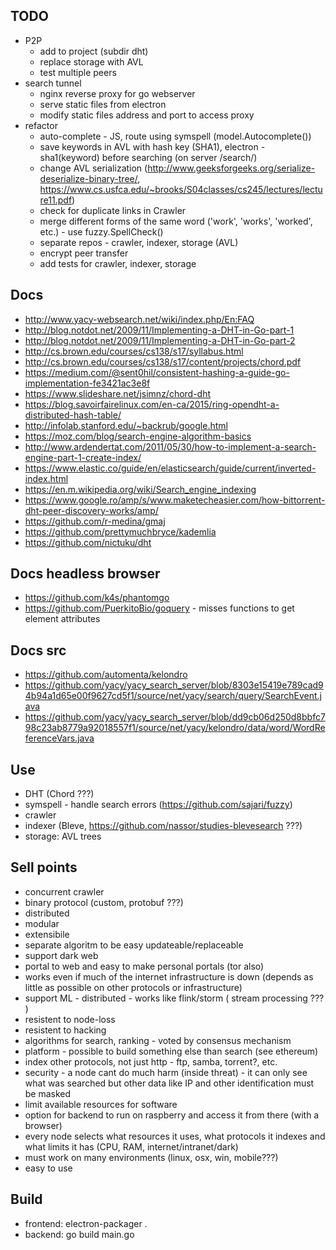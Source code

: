 TODO
-----
   - P2P
      - add to project (subdir dht)
      - replace storage with AVL
      - test multiple peers
   - search tunnel
      - nginx reverse proxy for go webserver
      - serve static files from electron
      - modify static files address and port to access proxy
   - refactor
      - auto-complete - JS, route using symspell (model.Autocomplete())
      - save keywords in AVL with hash key (SHA1), electron - sha1(keyword) before searching (on server /search/)
      - change AVL serialization (http://www.geeksforgeeks.org/serialize-deserialize-binary-tree/, https://www.cs.usfca.edu/~brooks/S04classes/cs245/lectures/lecture11.pdf)
      - check for duplicate links in Crawler
      - merge different forms of the same word ('work', 'works', 'worked', etc.) - use fuzzy.SpellCheck()
      - separate repos - crawler, indexer, storage (AVL)
      - encrypt peer transfer
      - add tests for crawler, indexer, storage

Docs
-----
   - http://www.yacy-websearch.net/wiki/index.php/En:FAQ
   - http://blog.notdot.net/2009/11/Implementing-a-DHT-in-Go-part-1
   - http://blog.notdot.net/2009/11/Implementing-a-DHT-in-Go-part-2
   - http://cs.brown.edu/courses/cs138/s17/syllabus.html
   - http://cs.brown.edu/courses/cs138/s17/content/projects/chord.pdf
   - https://medium.com/@sent0hil/consistent-hashing-a-guide-go-implementation-fe3421ac3e8f
   - https://www.slideshare.net/jsimnz/chord-dht
   - https://blog.savoirfairelinux.com/en-ca/2015/ring-opendht-a-distributed-hash-table/
   - http://infolab.stanford.edu/~backrub/google.html
   - https://moz.com/blog/search-engine-algorithm-basics
   - http://www.ardendertat.com/2011/05/30/how-to-implement-a-search-engine-part-1-create-index/
   - https://www.elastic.co/guide/en/elasticsearch/guide/current/inverted-index.html
   - https://en.m.wikipedia.org/wiki/Search_engine_indexing
   - https://www.google.ro/amp/s/www.maketecheasier.com/how-bittorrent-dht-peer-discovery-works/amp/
   - https://github.com/r-medina/gmaj
   - https://github.com/prettymuchbryce/kademlia
   - https://github.com/nictuku/dht

Docs headless browser
-----
   - https://github.com/k4s/phantomgo
   - https://github.com/PuerkitoBio/goquery - misses functions to get element attributes

Docs src
-----
   - https://github.com/automenta/kelondro
   - https://github.com/yacy/yacy_search_server/blob/8303e15419e789cad94b94a1d65e00f9627cd5f1/source/net/yacy/search/query/SearchEvent.java
   - https://github.com/yacy/yacy_search_server/blob/dd9cb06d250d8bbfc798c23ab8779a92018557f1/source/net/yacy/kelondro/data/word/WordReferenceVars.java


Use
-----
   - DHT (Chord ???)
   - symspell - handle search errors (https://github.com/sajari/fuzzy)
   - crawler
   - indexer (Bleve, https://github.com/nassor/studies-blevesearch ???)
   - storage: AVL trees

Sell points
-----
   - concurrent crawler
   - binary protocol (custom, protobuf ???)
   - distributed
   - modular
   - extensibile
   - separate algoritm to be easy updateable/replaceable
   - support dark web
   - portal to web and easy to make personal portals (tor also)
   - works even if much of the internet infrastructure is down (depends as little as possible on other protocols or infrastructure)
   - support ML - distributed - works like flink/storm ( stream processing ??? )
   - resistent to node-loss
   - resistent to hacking
   - algorithms for search, ranking - voted by consensus mechanism
   - platform - possible to build something else than search (see ethereum)
   - index other protocols, not just http - ftp, samba, torrent?, etc.
   - security - a node cant do much harm (inside threat) - it can only see what was searched but other data like IP and other identification must be masked
   - limit available resources for software
   - option for backend to run on raspberry and access it from there (with a browser)
   - every node selects what resources it uses, what protocols it indexes and what limits it has (CPU, RAM, internet/intranet/dark)
   - must work on many environments (linux, osx, win, mobile???)
   - easy to use

Build
-----
   - frontend: electron-packager .
   - backend: go build main.go
